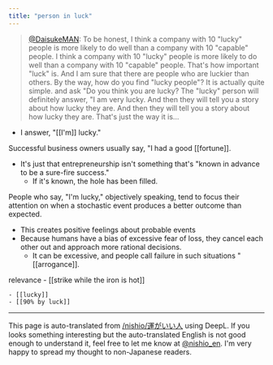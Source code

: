 ```yaml
---
title: "person in luck"
---
```


> [@DaisukeMAN](https://twitter.com/daisukeman/status/1646913678875451392?s=46&t=gkSZtjGEtUZPO0JCzBxCBw): To be honest, I think a company with 10 "lucky" people is more likely to do well than a company with 10 "capable" people. I think a company with 10 "lucky" people is more likely to do well than a company with 10 "capable" people. That's how important "luck" is. And I am sure that there are people who are luckier than others. By the way, how do you find "lucky people"? It is actually quite simple. and ask "Do you think you are lucky? The "lucky" person will definitely answer, "I am very lucky. And then they will tell you a story about how lucky they are. And then they will tell you a story about how lucky they are. That's just the way it is...
- I answer, "[[I'm]] lucky."

Successful business owners usually say, "I had a good [[fortune]].
- It's just that entrepreneurship isn't something that's "known in advance to be a sure-fire success."
    - If it's known, the hole has been filled.

People who say, "I'm lucky," objectively speaking, tend to focus their attention on when a stochastic event produces a better outcome than expected.
- This creates positive feelings about probable events
- Because humans have a bias of excessive fear of loss, they cancel each other out and approach more rational decisions.
    - It can be excessive, and people call failure in such situations "[[arrogance]].

relevance
    - [[strike while the iron is hot]]

    - [[lucky]]
    - [[90% by luck]]

---
This page is auto-translated from [/nishio/運がいい人](https://scrapbox.io/nishio/運がいい人) using DeepL. If you looks something interesting but the auto-translated English is not good enough to understand it, feel free to let me know at [@nishio_en](https://twitter.com/nishio_en). I'm very happy to spread my thought to non-Japanese readers.